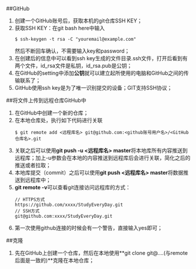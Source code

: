 ##GitHub
1. 创建一个GitHub账号后，获取本机的git仓库SSH KEY；
2. 获取SSH KEY：在git bash here中输入
    ```
    $ ssh-keygen -t rsa -C "youremail@example.com"
    ```
    然后不断回车确认，不需要输入key和password；
3. 在创建后的信息中可以看到ssh key生成的文件目录.ssh文件，打开后看到有两个文件，id_rsa文件是私钥，id_rsa.pub是公钥；
4. 在GitHub的setting中添加**公钥**就可以建立起所使用的电脑和GitHub之间的传输联系了；
5. GitHub使用ssh key是为了唯一识别提交的设备；GIT支持SSH协议；

##将文件上传到远程仓库GitHub中
1. 在GitHub中创建一个新的仓库；
2. 在本地仓库处，执行如下代码进行关联
    ```
    $ git remote add <远程库名> git@github.com:<github账号用户名>/<GitHub仓库名>.git
    ```
3. 关联之后可以使用**git push -u <远程库名> master**将本地库所有内容推送到远程库；加上-u参数会在本地的内容推送到远程库后会进行关联，简化之后的推送或者拉取；
4. 本地库提交（commit）之后可以使用**git push <远程库名> master**将数据推送到远程库中；
5. **git remote -v**可以查看git连接访问远程库的方式：
    ```
    // HTTPS方式
    https://github.com/xxxx/StudyEveryDay.git
    // SSH方式
    git@github.com:xxxx/StudyEveryDay.git
    ```
6. 第一次使用github连接的时候会有一个警告，直接输入yes即可；

##克隆
1. 先在GitHub上创建一个仓库，然后在本地使用**git clone git@....(与remote后面是一致的)**克隆在本地仓库；
